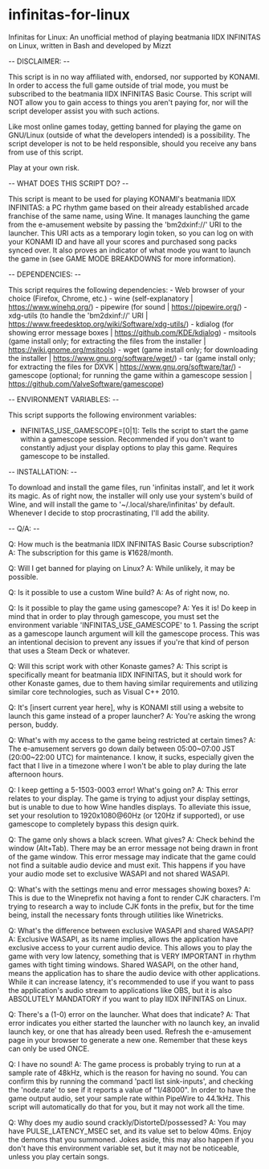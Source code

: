 # infinitas-for-linux
Infinitas for Linux: An unofficial method of playing beatmania IIDX INFINITAS on Linux, written in Bash and developed by Mizzt

-- DISCLAIMER: --

This script is in no way affiliated with, endorsed, nor supported by KONAMI. In order to access the full game outside of trial mode, you must be subscribed to the beatmania IIDX INFINITAS Basic Course. This script will NOT allow you to gain access to things you aren't paying for, nor will the script developer assist you with such actions.

Like most online games today, getting banned for playing the game on GNU/Linux (outside of what the developers intended) is a possibility. The script developer is not to be held responsible, should you receive any bans from use of this script.

Play at your own risk.

-- WHAT DOES THIS SCRIPT DO? --

This script is meant to be used for playing KONAMI's beatmania IIDX INFINITAS: a PC rhythm game based on their already established arcade franchise of the same name, using Wine. It manages launching the game from the e-amusement website by passing the 'bm2dxinf://' URI to the launcher. This URI acts as a temporary login token, so you can log on with your KONAMI ID and have all your scores and purchased song packs synced over. It also proves an indicator of what mode you want to launch the game in (see GAME MODE BREAKDOWNS for more information).

-- DEPENDENCIES: --

This script requires the following dependencies:
    - Web browser of your choice (Firefox, Chrome, etc.)
    - wine        (self-explanatory | https://www.winehq.org/)
    - pipewire    (for sound | https://pipewire.org/)
    - xdg-utils   (to handle the 'bm2dxinf://' URI | https://www.freedesktop.org/wiki/Software/xdg-utils/)
    - kdialog     (for showing error message boxes | https://github.com/KDE/kdialog)
    - msitools    (game install only; for extracting the files from the installer | https://wiki.gnome.org/msitools)
    - wget        (game install only; for downloading the installer | https://www.gnu.org/software/wget/)
    - tar         (game install only; for extracting the files for DXVK | https://www.gnu.org/software/tar/)
    - gamescope   (optional; for running the game within a gamescope session | https://github.com/ValveSoftware/gamescope)

-- ENVIRONMENT VARIABLES: --

This script supports the following environment variables:

   - INFINITAS_USE_GAMESCOPE=[0|1]: Tells the script to start the game within a gamescope session. Recommended if you don't want to constantly adjust your display options to play this game. Requires gamescope to be installed.

-- INSTALLATION: --

To download and install the game files, run 'infinitas install', and let it work its magic. As of right now, the installer will only use your system's build of Wine, and will install the game to '~/.local/share/infinitas' by default. Whenever I decide to stop procrastinating, I'll add the ability.

-- Q/A: --

Q: How much is the beatmania IIDX INFINITAS Basic Course subscription?
A: The subscription for this game is ¥1628/month.

Q: Will I get banned for playing on Linux?
A: While unlikely, it may be possible.

Q: Is it possible to use a custom Wine build?
A: As of right now, no.

Q: Is it possible to play the game using gamescope?
A: Yes it is! Do keep in mind that in order to play through gamescope, you must set the environment variable 'INFINITAS_USE_GAMESCOPE' to 1. Passing the script as a gamescope launch argument will kill the gamescope process. This was an intentional decision to prevent any issues if you're that kind of person that uses a Steam Deck or whatever.

Q: Will this script work with other Konaste games?
A: This script is specifically meant for beatmania IIDX INFINITAS, but it should work for other Konaste games, due to them having similar requirements and utilizing similar core technologies, such as Visual C++ 2010.

Q: It's [insert current year here], why is KONAMI still using a website to launch this game instead of a proper launcher?
A: You're asking the wrong person, buddy.

Q: What's with my access to the game being restricted at certain times?
A: The e-amusement servers go down daily between 05:00~07:00 JST (20:00~22:00 UTC) for maintenance. I know, it sucks, especially given the fact that I live in a timezone where I won't be able to play during the late afternoon hours.

Q: I keep getting a 5-1503-0003 error! What's going on?
A: This error relates to your display. The game is trying to adjust your display settings, but is unable to due to how Wine handles displays. To alleviate this issue, set your resolution to 1920x1080@60Hz (or 120Hz if supported), or use gamescope to completely bypass this design quirk.

Q: The game only shows a black screen. What gives?
A: Check behind the window (Alt+Tab). There may be an error message not being drawn in front of the game window. This error message may indicate that the game could not find a suitable audio device and must exit. This happens if you have your audio mode set to exclusive WASAPI and not shared WASAPI.

Q: What's with the settings menu and error messages showing boxes?
A: This is due to the Wineprefix not having a font to render CJK characters. I'm trying to research a way to include CJK fonts in the prefix, but for the time being, install the necessary fonts through utilities like Winetricks.

Q: What's the difference between exclusive WASAPI and shared WASAPI?
A: Exclusive WASAPI, as its name implies, allows the application have exclusive access to your current audio device. This allows you to play the game with very low latency, something that is VERY IMPORTANT in rhythm games with tight timing windows. Shared WASAPI, on the other hand, means the application has to share the audio device with other applications. While it can increase latency, it's recommended to use if you want to pass the application's audio stream to applications like OBS, but it is also ABSOLUTELY MANDATORY if you want to play IIDX INFINITAS on Linux.

Q: There's a (1-0) error on the launcher. What does that indicate?
A: That error indicates you either started the launcher with no launch key, an invalid launch key, or one that has already been used. Refresh the e-amusement page in your browser to generate a new one. Remember that these keys can only be used ONCE.

Q: I have no sound!
A: The game process is probably trying to run at a sample rate of 48kHz, which is the reason for having no sound. You can confirm this by running the command 'pactl list sink-inputs', and checking the 'node.rate' to see if it reports a value of "1/48000". In order to have the game output audio, set your sample rate within PipeWire to 44.1kHz. This script will automatically do that for you, but it may not work all the time.

Q: Why does my audio sound crackly/DistorteD/possessed?
A: You may have PULSE_LATENCY_MSEC set, and its value set to below 40ms. Enjoy the demons that you summoned. Jokes aside, this may also happen if you don't have this environment variable set, but it may not be noticeable, unless you play certain songs.
